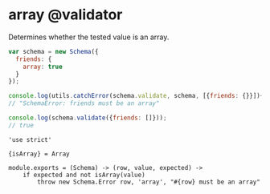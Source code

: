 array @validator
================

Determines whether the tested value is an array.

```javascript
var schema = new Schema({
  friends: {
    array: true
  }
});

console.log(utils.catchError(schema.validate, schema, [{friends: {}}])+'');
// "SchemaError: friends must be an array"

console.log(schema.validate({friends: []}));
// true
```

	'use strict'

	{isArray} = Array

	module.exports = (Schema) -> (row, value, expected) ->
		if expected and not isArray(value)
			throw new Schema.Error row, 'array', "#{row} must be an array"
